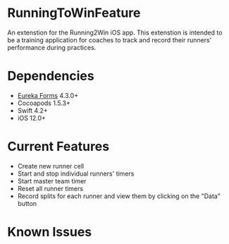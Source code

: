 # RunningToWinFeature

An extenstion for the Running2Win iOS app. This extenstion is intended to be a training application for coaches to track and record their runners' performance during practices. 

# Dependencies 
- [Eureka Forms](https://github.com/xmartlabs/Eureka) 4.3.0+
- Cocoapods 1.5.3+
- Swift 4.2+
- iOS 12.0+

# Current Features
- Create new runner cell
- Start and stop individual runners' timers
- Start master team timer
- Reset all runner timers
- Record splits for each runner and view them by clicking on the "Data" button

# Known Issues
